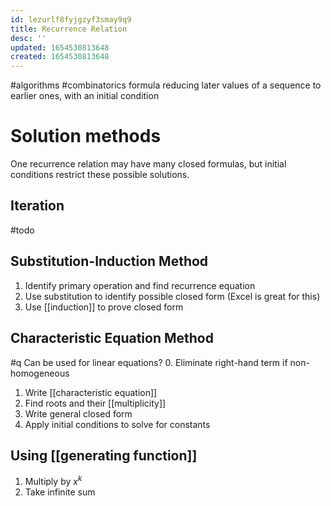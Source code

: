 ```yaml
---
id: lezurlf8fyjgzyf3smay9q9
title: Recurrence Relation
desc: ''
updated: 1654530813648
created: 1654530813648
---
```

#algorithms #combinatorics 
formula reducing later values of a sequence to earlier ones, with an initial condition
# Solution methods
One recurrence relation may have many closed formulas, but initial conditions restrict these possible solutions.
## Iteration
#todo
## Substitution-Induction Method
1. Identify primary operation and find recurrence equation
2. Use substitution to identify possible closed form (Excel is great for this)
3. Use [[induction]] to prove closed form
## Characteristic Equation Method
#q Can be used for linear equations?
0. Eliminate right-hand term if non-homogeneous
1. Write [[characteristic equation]]
2. Find roots and their [[multiplicity]]
3. Write general closed form
4. Apply initial conditions to solve for constants
## Using [[generating function]]
1. Multiply by $x^k$
2. Take infinite sum
